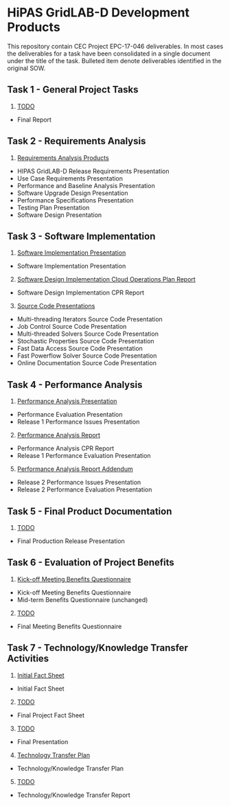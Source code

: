 # HiPAS GridLAB-D Development Products

This repository contain CEC Project EPC-17-046 deliverables. In most cases the deliverables for a task have been consolidated in a single document under the title of the task. Bulleted item denote deliverables identified in the original SOW.

## Task 1 - General Project Tasks
1. [TODO](TODO)
- Final Report

## Task 2 - Requirements Analysis
1. [Requirements Analysis Products](Task%202%20-%20Requirements%20Analysis%20Products.pdf)
- HIPAS GridLAB-D Release Requirements Presentation
- Use Case Requirements Presentation
- Performance and Baseline Analysis Presentation
- Software Upgrade Design Presentation
- Performance Specifications Presentation
- Testing Plan Presentation
- Software Design Presentation

## Task 3 - Software Implementation
1. [Software Implementation Presentation](Task%203%20-%20Software%20Implementation%20Presentation.pdf)
  - Software Implementation Presentation
2. [Software Design Implementation Cloud Operations Plan Report](Task%203%20-%20Software%20Design%20Implementation%20Cloud%20Operations%20Plan%20Report.pdf)
  - Software Design Implementation CPR Report
3. [Source Code Presentations](Task%203%20-%20Source%20code%20presentations.pdf)
  - Multi-threading Iterators Source Code Presentation
  - Job Control Source Code Presentation
  - Multi-threaded Solvers Source Code Presentation
  - Stochastic Properties Source Code Presentation
  - Fast Data Access Source Code Presentation
  - Fast Powerflow Solver Source Code Presentation
  - Online Documentation Source Code Presentation

## Task 4 - Performance Analysis
1. [Performance Analysis Presentation](Task%204%20-%20Performance%20Analysis%20Presentation.pdf)
  - Performance Evaluation Presentation 
  - Release 1 Performance Issues Presentation
2. [Performance Analysis Report](Task%204%20-%20Performance%20Analysis%20Report.pdf)
  - Performance Analysis CPR Report
  - Release 1 Performance Evaluation Presentation
5. [Performance Analysis Report Addendum](Task%204%20-%20Performance%20Analysis%20Report%20Addendum.pdf)
  - Release 2 Performance Issues Presentation
  - Release 2 Performance Evaluation Presentation

## Task 5 - Final Product Documentation
1. [TODO](TODO)
  - Final Production Release Presentation

## Task 6 - Evaluation of Project Benefits
1. [Kick-off Meeting Benefits Questionnaire](Task%206%20-%20Kick-off%20Meeting%20Benefits%20Questionnaire.pdf)
  - Kick-off Meeting Benefits Questionnaire 
  - Mid-term Benefits Questionnaire (unchanged)
2. [TODO](TODO)
  - Final Meeting Benefits Questionnaire

## Task 7 - Technology/Knowledge Transfer Activities
1. [Initial Fact Sheet](Task%207%20-%20Initial%20Fact%20Sheet.pdf)
  - Initial Fact Sheet
2. [TODO](TODO)
  - Final Project Fact Sheet
3. [TODO](TODO)
  - Final Presentation
4. [Technology Transfer Plan](Task%207%20-%20Draft%20Technology%20Transfer%20Plan.pdf)
  - Technology/Knowledge Transfer Plan
5. [TODO](TODO)
  - Technology/Knowledge Transfer Report
